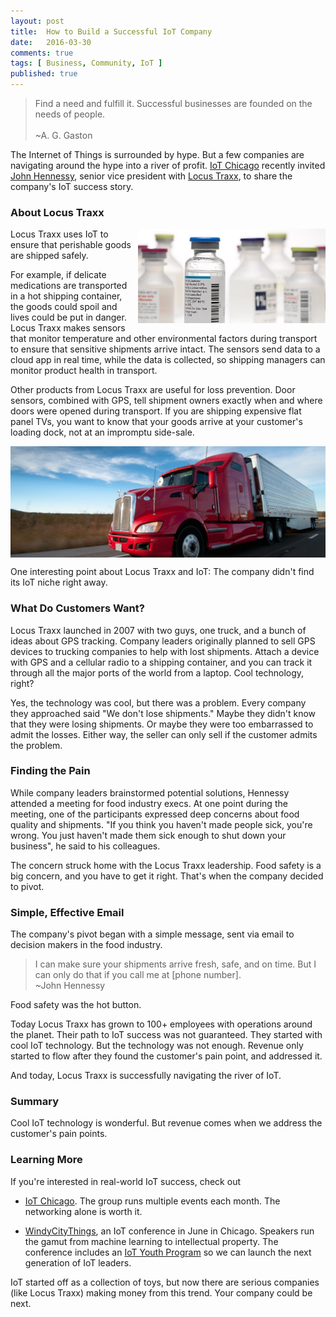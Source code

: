 ```yaml
---
layout: post
title:  How to Build a Successful IoT Company
date:   2016-03-30
comments: true
tags: [ Business, Community, IoT ]
published: true
---
```


>Find a need and fulfill it. Successful businesses are founded on the needs of people.<br/>&nbsp;<br/>~A. G. Gaston

The Internet of Things is surrounded by hype. But a few companies are navigating around the hype into a river of profit. [IoT Chicago](http://www.meetup.com/Internet-of-Things-IoT-Chicago/) recently invited [John Hennessy](https://www.linkedin.com/in/selltheprize), senior vice president with [Locus Traxx](http://www.locustraxx.com/), to share the company's IoT success story.
<!--more-->

### About Locus Traxx

<img src="/images/medicine.jpg" align="right" width="300" style="margin-left:10px;">
Locus Traxx uses IoT to ensure that perishable goods are shipped safely. 

For example, if delicate medications are transported in a hot shipping container, the goods could spoil and lives could be put in danger. Locus Traxx makes sensors that monitor temperature and other environmental factors during transport to ensure that sensitive shipments arrive intact. The sensors send data to a cloud app in real time, while the data is collected, so shipping managers can monitor product health in transport.

Other products from Locus Traxx are useful for loss prevention. Door sensors, combined with GPS, tell shipment owners exactly when and where doors were opened during transport. If you are shipping expensive flat panel TVs, you want to know that your goods arrive at your customer's loading dock, not at an impromptu side-sale.

<img src="/images/gps_tracking_truck.jpg" align="center">

One interesting point about Locus Traxx and IoT: The company didn't find its IoT niche right away. 

### What Do Customers Want?

Locus Traxx launched in 2007 with two guys, one truck, and a bunch of ideas about GPS tracking. Company leaders originally planned to sell GPS devices to trucking companies to help with lost shipments. Attach a device with GPS and a cellular radio to a shipping container, and you can track it through all the major ports of the world from a laptop. Cool technology, right?

Yes, the technology was cool, but there was a problem. Every company they approached said "We don't lose shipments." Maybe they didn't know that they were losing shipments. Or maybe they were too embarrassed to admit the losses. Either way, the seller can only sell if the customer admits the problem.

### Finding the Pain

While company leaders brainstormed potential solutions, Hennessy attended a meeting for food industry execs. At one point during the meeting, one of the participants expressed deep concerns about food quality and shipments. "If you think you haven't made people sick, you're wrong. You just haven't made them sick enough to shut down your business", he said to his colleagues.

The concern struck home with the Locus Traxx leadership. Food safety is a big concern, and you have to get it right. That's when the company decided to pivot.

### Simple, Effective Email

The company's pivot began with a simple message, sent via email to decision makers in the food industry.

>I can make sure your shipments arrive fresh, safe, and on time. But I can only do that if you call me at [phone number].<br/>~John Hennessy

Food safety was the hot button.

Today Locus Traxx has grown to 100+ employees with operations around the planet. Their path to IoT success was not guaranteed. They started with cool IoT technology. But the technology was not enough. Revenue only started to flow after they found the customer's pain point, and addressed it. 

And today, Locus Traxx is successfully navigating the river of IoT.

### Summary

Cool IoT technology is wonderful. But revenue comes when we address the customer's pain points.

### Learning More

If you're interested in real-world IoT success, check out 

* [IoT Chicago](http://www.meetup.com/Internet-of-Things-IoT-Chicago/). The group runs multiple events each month. The networking alone is worth it.

* [WindyCityThings](http://windycitythings.com), an IoT conference in June in Chicago. Speakers run the gamut from machine learning to intellectual property. The conference includes an [IoT Youth Program](https://windycitythings.com/iot-youth-program/) so we can launch the next generation of IoT leaders.

IoT started off as a collection of toys, but now there are serious companies (like Locus Traxx) making money from this trend. Your company could be next.
